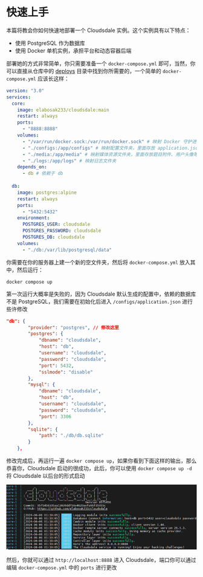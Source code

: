 # 快速上手

本篇将教会你如何快速地部署一个 Cloudsdale 实例。这个实例具有以下特点：

- 使用 PostgreSQL 作为数据库
- 使用 Docker 单机实例，承担平台和动态容器后端

部署她的方式非常简单，你只需要准备一个 `docker-compose.yml` 即可，当然，你可以直接从仓库中的 [deploys](https://github.com/ElaBosak233/Cloudsdale/blob/main/deploy) 目录中找到你所需要的，一个简单的 `docker-compose.yml` 应该长这样：

```yaml
version: "3.0"
services:
  core:
    image: elabosak233/cloudsdale:main
    restart: always
    ports:
      - "8888:8888"
    volumes:
      - "/var/run/docker.sock:/var/run/docker.sock" # 映射 Docker 守护进程，使得 Cloudsdale 可以控制宿主机 Docker
      - "./configs:/app/configs" # 映射配置文件夹，里面存放 application.json
      - "./media:/app/media" # 映射媒体资源文件夹，里面存放题目附件、用户头像等
      - "./logs:/app/logs" # 映射日志文件夹
    depends_on:
      - db # 依赖于 db

  db:
    image: postgres:alpine
    restart: always
    ports:
      - "5432:5432"
    environment:
      POSTGRES_USER: cloudsdale
      POSTGRES_PASSWORD: cloudsdale
      POSTGRES_DB: cloudsdale
    volumes:
      - "./db:/var/lib/postgresql/data"
```

你需要在你的服务器上建一个新的空文件夹，然后将 `docker-compose.yml` 放入其中，然后运行：

```
docker compose up
```

第一次运行大概率是失败的，因为 Cloudsdale 默认生成的配置中，依赖的数据库不是 PostgreSQL，我们需要在初始化后进入 `/configs/application.json` 进行些许修改

```json
"db": {
		"provider": "postgres", // 修改这里
		"postgres": {
			"dbname": "cloudsdale",
			"host": "db",
			"username": "cloudsdale",
			"password": "cloudsdale",
			"port": 5432,
			"sslmode": "disable"
		},
		"mysql": {
			"dbname": "cloudsdale",
			"host": "db",
			"username": "cloudsdale",
			"password": "cloudsdale",
			"port": 3306
		},
		"sqlite": {
			"path": "./db/db.sqlite"
		}
	},
```

修改完成后，再运行一遍 `docker compose up`，如果你看到下面这样的输出，那么恭喜你，Cloudsdale 启动的很成功，此后，你可以使用 `docker compose up -d` 将 Cloudsdale 以后台的形式启动

![](./img/1.png)

然后，你就可以通过 `http://localhost:8888` 进入 Cloudsdale，端口你可以通过编辑 `docker-compose.yml` 中的 `ports` 进行更改